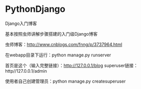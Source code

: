 # PythonDjango
Django入门博客

基本按照虫师讲解步骤搭建的入门级Django博客

虫师博客：http://www.cnblogs.com/fnng/p/3737964.html

在webapp目录下运行：python manage.py runserver

首页是这个（输入完整链接）：http://127.0.0.1/blog
superuser链接：http//127.0.0.1/admin  

使用者自己创建管理员：python manage.py createsuperuser